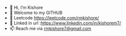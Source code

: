 - 👋 Hi, I’m Kishore
- 👀 Welcome to my GITHUB
- 🌱 Leetcode https://leetcode.com/rmkishore/
- 💞️ Linked in url :https://www.linkedin.com/in/kishorem7/
- 📫 Reach me via rmkishore7@gmail.com

<!---
kishore7eng/kishore7eng is a ✨ special ✨ repository because its `README.md` (this file) appears on your GitHub profile.
You can click the Preview link to take a look at your changes.
--->
